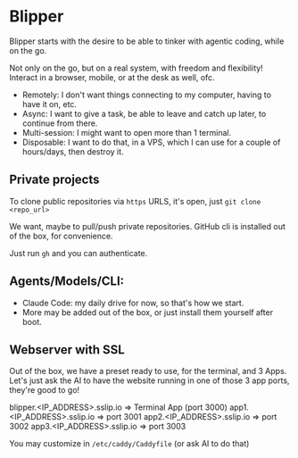 # Blipper

Blipper starts with the desire to be able to tinker with agentic coding, while on the go.

Not only on the go, but on a real system, with freedom and flexibility!
Interact in a browser, mobile, or at the desk as well, ofc.

- Remotely: I don't want things connecting to my computer, having to have it on, etc.
- Async: I want to give a task, be able to leave and catch up later, to continue from there.
- Multi-session: I might want to open more than 1 terminal.
- Disposable: I want to do that, in a VPS, which I can use for a couple of hours/days, then destroy it.

## Private projects

To clone public repositories via `https` URLS, it's open, just `git clone <repo_url>`

We want, maybe to pull/push private repositories.
GitHub cli is installed out of the box, for convenience.

Just run `gh` and you can authenticate.

## Agents/Models/CLI:

- Claude Code: my daily drive for now, so that's how we start.
- More may be added out of the box, or just install them yourself after boot.

## Webserver with SSL

Out of the box, we have a preset ready to use, for the terminal, and 3 Apps.
Let's just ask the AI to have the website running in one of those 3 app ports, they're good to go!

blipper.<IP_ADDRESS>.sslip.io => Terminal App (port 3000)
app1.<IP_ADDRESS>.sslip.io => port 3001 
app2.<IP_ADDRESS>.sslip.io => port 3002
app3.<IP_ADDRESS>.sslip.io => port 3003

You may customize in `/etc/caddy/Caddyfile` (or ask AI to do that)
